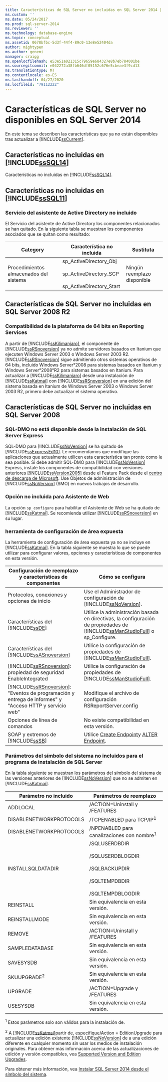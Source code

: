 ```yaml
---
title: Características de SQL Server no incluidas en SQL Server 2014 | Microsoft Docs
ms.custom: ''
ms.date: 05/24/2017
ms.prod: sql-server-2014
ms.reviewer: ''
ms.technology: database-engine
ms.topic: conceptual
ms.assetid: 0678bfbc-5d3f-44f4-89c0-13e8e52404da
author: mightypen
ms.author: genemi
manager: craigg
ms.openlocfilehash: e53e51a021315c79659e684327e8b7eb784001be
ms.sourcegitcommit: e042272a38fb646df05152c676e5cbeae3f9cd13
ms.translationtype: MT
ms.contentlocale: es-ES
ms.lasthandoff: 04/27/2020
ms.locfileid: "79112222"
---
```

# <a name="discontinued-sql-server-features-in-sql-server-2014"></a>Características de SQL Server no disponibles en SQL Server 2014
  En este tema se describen las características que ya no están disponibles tras actualizar a [!INCLUDE[ssCurrent](../includes/sscurrent-md.md)].  
  
## <a name="discontinued-features-in-sssql14"></a>Características no incluidas en [!INCLUDE[ssSQL14](../includes/sssql14-md.md)]  
 Características no incluidas en [!INCLUDE[ssSQL14](../includes/sssql14-md.md)].  
  
## <a name="discontinued-features-in-sssql11"></a>Características no incluidas en [!INCLUDE[ssSQL11](../includes/sssql11-md.md)]  
  
### <a name="discontinued-active-directory-helper-service"></a>Servicio del asistente de Active Directory no incluido  
 El Servicio del asistente de Active Directory los componentes relacionados se han quitado. En la siguiente tabla se muestran los componentes asociados que se quitan como resultado:  
  
|Category|Característica no incluida|Sustituta|  
|--------------|--------------------------|-----------------|  
|Procedimientos almacenados del sistema|sp_ActiveDirectory_Obj<br /><br /> sp_ActiveDirectory_SCP<br /><br /> sp_ActiveDirectory_Start|Ningún reemplazo disponible|  
  
## <a name="discontinued-features-in-sql-server-2008-r2"></a>Características de SQL Server no incluidas en SQL Server 2008 R2  
  
### <a name="64-bit-platform-support-in-reporting-services"></a>Compatibilidad de la plataforma de 64 bits en Reporting Services  
 A partir de [!INCLUDE[ssKilimanjaro](../includes/sskilimanjaro-md.md)], el componente de [!INCLUDE[ssRSnoversion](../includes/ssrsnoversion-md.md)] ya no admite servidores basados en Itanium que ejecuten Windows Server 2003 o Windows Server 2003 R2. [!INCLUDE[ssRSnoversion](../includes/ssrsnoversion-md.md)] sigue admitiendo otros sistemas operativos de 64 bits, incluido Windows Server°2008 para sistemas basados en Itanium y Windows Server°2008°R2 para sistemas basados en Itanium. Para actualizar a [!INCLUDE[ssKilimanjaro](../includes/sskilimanjaro-md.md)] desde una instalación de [!INCLUDE[ssKatmai](../includes/sskatmai-md.md)] con [!INCLUDE[ssRSnoversion](../includes/ssrsnoversion-md.md)] en una edición del sistema basada en Itanium de Windows Server 2003 o Windows Server 2003 R2, primero debe actualizar el sistema operativo.  
  
## <a name="discontinued-features-in-sql-server-2008"></a>Características de SQL Server no incluidas en SQL Server 2008  
  
### <a name="discontinued-sql-dmo-from-sql-server-express-installation"></a>SQL-DMO no está disponible desde la instalación de SQL Server Express  
 SQL-DMO para [!INCLUDE[ssNoVersion](../includes/ssnoversion-md.md)] se ha quitado de [!INCLUDE[ssExpressEd10](../includes/ssexpressed10-md.md)]. Le recomendamos que modifique las aplicaciones que actualmente utilicen esta característica tan pronto como le sea posible. Si debe admitir SQL-DMO para [!INCLUDE[ssNoVersion](../includes/ssnoversion-md.md)] Express, instale los componentes de compatibilidad con versiones anteriores [!INCLUDE[ssVersion2005](../includes/ssversion2005-md.md)] desde el Feature Pack desde el [centro de descarga de Microsoft](https://www.microsoft.com/download/). Use Objetos de administración de [!INCLUDE[ssNoVersion](../includes/ssnoversion-md.md)] (SMO) en nuevos trabajos de desarrollo.  
  
### <a name="discontinued-option-for-web-assistant"></a>Opción no incluida para Asistente de Web  
 La opción `sp_configure` para habilitar el Asistente de Web se ha quitado de [!INCLUDE[ssKatmai](../includes/sskatmai-md.md)]. Se recomienda utilizar [!INCLUDE[ssRSnoversion](../includes/ssrsnoversion-md.md)] en su lugar.  
  
### <a name="surface-area-configuration-tool"></a>herramienta de configuración de área expuesta  
 La herramienta de configuración de área expuesta ya no se incluye en [!INCLUDE[ssKatmai](../includes/sskatmai-md.md)]. En la tabla siguiente se muestra lo que se puede utilizar para configurar valores, opciones y características de componentes en esta versión.  
  
|Configuración de reemplazo y características de componentes|Cómo se configura|  
|-------------------------------------------------|----------------------|  
|Protocolos, conexiones y opciones de inicio|Use el Administrador de configuración de [!INCLUDE[ssNoVersion](../includes/ssnoversion-md.md)].|  
|Características del [!INCLUDE[ssDE](../includes/ssde-md.md)]|Utilice la administración basada en directivas, la configuración de propiedades de [!INCLUDE[ssManStudioFull](../includes/ssmanstudiofull-md.md)] o sp_Configure.|  
|Características del [!INCLUDE[ssASnoversion](../includes/ssasnoversion-md.md)]|Utilice la configuración de propiedades de [!INCLUDE[ssManStudioFull](../includes/ssmanstudiofull-md.md)].|  
|[!INCLUDE[ssRSnoversion](../includes/ssrsnoversion-md.md)]: propiedad de seguridad EnableIntegrated|Utilice la configuración de propiedades de [!INCLUDE[ssManStudioFull](../includes/ssmanstudiofull-md.md)].|  
|[!INCLUDE[ssRSnoversion](../includes/ssrsnoversion-md.md)]: "Eventos de programación y entrega de informes" y "Acceso HTTP y servicio web"|Modifique el archivo de configuración RSReportServer.config|  
|Opciones de línea de comandos|No existe compatibilidad en esta versión.|  
|SOAP y extremos de [!INCLUDE[ssSB](../includes/sssb-md.md)]|Utilice [Create Endpoint](/sql/t-sql/statements/create-endpoint-transact-sql)y [ALTER Endpoint](/sql/t-sql/statements/alter-endpoint-transact-sql).|  
  
### <a name="discontinued-command-prompt-parameters-for-sql-server-setup"></a>Parámetros del símbolo del sistema no incluidos para el programa de instalación de SQL Server  
 En la tabla siguiente se muestran los parámetros del símbolo del sistema de las versiones anteriores de [!INCLUDE[ssNoVersion](../includes/ssnoversion-md.md)] que no se admiten en [!INCLUDE[ssKatmai](../includes/sskatmai-md.md)].  
  
|Parámetro no incluido|Parámetros de reemplazo|  
|----------------------------|---------------------------|  
|ADDLOCAL|/ACTION=Uninstall y /FEATURES|  
|DISABLENETWORKPROTOCOLS|/TCPENABLED para TCP/IP<sup>1</sup>|  
|DISABLENETWORKPROTOCOLS|/NPENABLED para canalizaciones con nombre<sup>1</sup>|  
|INSTALLSQLDATADIR|/SQLUSERDBDIR<br /><br /> /SQLUSERDBLOGDIR<br /><br /> /SQLBACKUPDIR<br /><br /> /SQLTEMPDBDIR<br /><br /> /SQLTEMPDBLOGDIR|  
|REINSTALL|Sin equivalencia en esta versión.|  
|REINSTALLMODE|Sin equivalencia en esta versión.|  
|REMOVE|/ACTION=Uninstall y /FEATURES|  
|SAMPLEDATABASE|Sin equivalencia en esta versión.|  
|SAVESYSDB|Sin equivalencia en esta versión.|  
|SKUUPGRADE<sup>2</sup>|Sin equivalencia en esta versión.|  
|UPGRADE|/ACTION=Upgrade y /FEATURES|  
|USESYSDB|Sin equivalencia en esta versión.|  
  
 <sup>1</sup> Estos parámetros solo son válidos para la instalación de.  
  
 <sup>2</sup> A [!INCLUDE[ssKatmai](../includes/sskatmai-md.md)]partir de, especifique/Action = EditionUpgrade para actualizar una edición existente [!INCLUDE[ssNoVersion](../includes/ssnoversion-md.md)] de a una edición diferente en cualquier momento sin usar los medios de instalación originales. Para obtener más información acerca de las actualizaciones de edición y versión compatibles, vea [Supported Version and Edition Upgrades](../database-engine/install-windows/supported-version-and-edition-upgrades.md).  
  
 Para obtener más información, vea [Instalar SQL Server 2014 desde el símbolo del sistema](../database-engine/install-windows/install-sql-server-from-the-command-prompt.md).  
  
  

